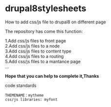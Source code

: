 # drupal8stylesheets
How to add css/js file to drupal8 on different page

The repository has come this function:  

1.Add css/js files to front page  
2.Add css/js files to a node  
3.Add css/js files to content type  
4.Add css/js files to a routing  
5.Add css/js files to a mantance page  
...  


**Hope that you can help to complete it,Thanks**

code standards  

	THEMENAME：mytheme
	css/js libraries: myfont